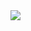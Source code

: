 <img src="https://github-readme-stats-sigma-five.vercel.app/api/top-langs/?username=R-Grigala&theme=tokyonight"/> 
